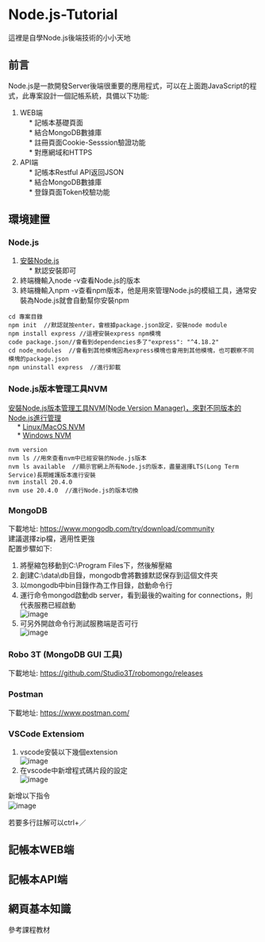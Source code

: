 # Node.js-Tutorial
這裡是自學Node.js後端技術的小小天地
## 前言
Node.js是一款開發Server後端很重要的應用程式，可以在上面跑JavaScript的程式，此專案設計一個記帳系統，具備以下功能:  
1. WEB端   
&emsp; * 記帳本基礎頁面      
&emsp; * 結合MongoDB數據庫   
&emsp; * 註冊頁面Cookie-Sesssion驗證功能   
&emsp; * 對應網域和HTTPS
3. API端    
&emsp; * 記帳本Restful API返回JSON  
&emsp; * 結合MongoDB數據庫  
&emsp; * 登錄頁面Token校驗功能       
## 環境建置
### Node.js
1. [安裝Node.js](https://nodejs.org/en)  
&emsp; * 默認安裝即可  
2. 終端機輸入node -v查看Node.js的版本  
3. 終端機輸入npm -v查看npm版本，他是用來管理Node.js的模組工具，通常安裝為Node.js就會自動幫你安裝npm      
```   
cd 專案目錄
npm init  //默認就按enter，會根據package.json設定，安裝node module   
npm install express //這裡安裝express npm模塊
code package.json//會看到dependencies多了"express": "^4.18.2"
cd node_modules  //會看到其他模塊因為express模塊也會用到其他模塊，也可觀察不同模塊的package.json
npm uninstall express  //進行卸載
```
### Node.js版本管理工具NVM
[安裝Node.js版本管理工具NVM(Node Version Manager)，來對不同版本的Node.js進行管理](https://www.youtube.com/watch?v=YJdh2E4idmY&list=PL50akgsaBZlF9DADkYuQZLQBDLHZHZ-9N&index=8)  
&emsp; * [Linux/MacOS NVM](https://github.com/nvm-sh/nvm)    
&emsp; * [Windows NVM](https://github.com/coreybutler/nvm-windows)
```
nvm version
nvm ls //用來查看nvm中已經安裝的Node.js版本
nvm ls available  //顯示官網上所有Node.js的版本，盡量選擇LTS(Long Term Service)長期維護版本進行安裝   
nvm install 20.4.0
nvm use 20.4.0  //進行Node.js的版本切換
```
### MongoDB
下載地址: https://www.mongodb.com/try/download/community   
建議選擇zip檔，適用性更強   
配置步驟如下:   
1. 將壓縮包移動到C:\Program Files下，然後解壓縮   
2. 創建C:\data\db目錄，mongodb會將數據默認保存到這個文件夾   
3. 以mongodb中bin目錄作為工作目錄，啟動命令行  
4. 運行命令mongod啟動db server，看到最後的waiting for connections，則代表服務已經啟動   
![image](https://github.com/csiemichelin/Node.js-Tutorial/assets/49907717/e4ace2c0-946e-4c4d-ab5e-e779696a894e)
5. 可另外開啟命令行測試服務端是否可行  
![image](https://github.com/csiemichelin/Node.js-Tutorial/assets/49907717/144ec157-9b38-4a33-8910-909cb0afa4ed)  
### Robo 3T (MongoDB GUI 工具)  
下載地址: https://github.com/Studio3T/robomongo/releases   
### Postman   
下載地址: https://www.postman.com/   
### VSCode Extensiom
1. vscode安裝以下幾個extension     
![image](https://github.com/csiemichelin/Node.js-Tutorial/assets/49907717/72dc37c5-099b-4684-8d14-d9261af738f7)  
2. 在vscode中新增程式碼片段的設定  
![image](https://github.com/csiemichelin/Node.js-Tutorial/assets/49907717/3cdb44cd-59d2-4e56-9949-72384c1ed14e)  

新增以下指令  
![image](https://github.com/csiemichelin/Node.js-Tutorial/assets/49907717/600f24e1-2139-4383-896a-a04919b546f7)    　

若要多行註解可以ctrl+／    

## 記帳本WEB端   
## 記帳本API端  
## 網頁基本知識   
參考課程教材   


